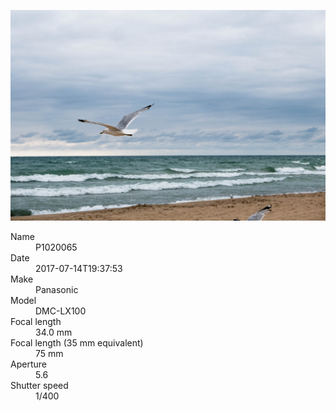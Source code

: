 [![P1020065](/photos/hd/P1020065.jpg)](/photos/full/P1020065.jpg?raw=true)

<dl>
  <dt>Name</dt>
  <dd>P1020065</dd>
  <dt>Date</dt>
  <dd>2017-07-14T19:37:53</dd>
  <dt>Make</dt>
  <dd>Panasonic</dd>
  <dt>Model</dt>
  <dd>DMC-LX100</dd>
  <dt>Focal length</dt>
  <dd>34.0 mm</dd>
  <dt>Focal length (35 mm equivalent)</dt>
  <dd>75 mm</dd>
  <dt>Aperture</dt>
  <dd>5.6</dd>
  <dt>Shutter speed</dt>
  <dd>1/400</dd>
</dl>
